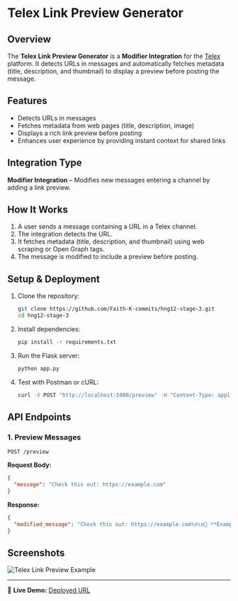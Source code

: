 # Telex Link Preview Generator

## Overview
The **Telex Link Preview Generator** is a **Modifier Integration** for the [Telex](https://telex.im) platform. It detects URLs in messages and automatically fetches metadata (title, description, and thumbnail) to display a preview before posting the message.

## Features
- Detects URLs in messages
- Fetches metadata from web pages (title, description, image)
- Displays a rich link preview before posting
- Enhances user experience by providing instant context for shared links

## Integration Type
**Modifier Integration** – Modifies new messages entering a channel by adding a link preview.

## How It Works
1. A user sends a message containing a URL in a Telex channel.
2. The integration detects the URL.
3. It fetches metadata (title, description, and thumbnail) using web scraping or Open Graph tags.
4. The message is modified to include a preview before posting.

## Setup & Deployment
1. Clone the repository:
   ```bash
   git clone https://github.com/Faith-K-commits/hng12-stage-3.git
   cd hng12-stage-3
   ```
2. Install dependencies:
   ```bash
   pip install -r requirements.txt
   ```
3. Run the Flask server:
   ```bash
   python app.py
   ```
4. Test with Postman or cURL:
   ```bash
   curl -X POST "http://localhost:5000/preview" -H "Content-Type: application/json" -d '{"message": "https://example.com"}'
   ```

## API Endpoints
### **1. Preview Messages**
```http
POST /preview
```
**Request Body:**
```json
{
  "message": "Check this out: https://example.com"
}
```
**Response:**
```json
{
  "modified_message": "Check this out: https://example.com\n\n📌 **Example Title**\n📝 Example description\n🖼️ [Thumbnail Image]"
}
```

## Screenshots
![Telex Link Preview Example](https://your-image-url.com/screenshot.png)

---
🚀 **Live Demo:** [Deployed URL](https://telexpreview.onrender.com/preview)

